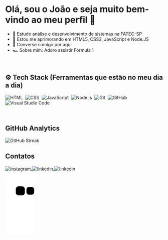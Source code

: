 <h1>Olá, sou o João e seja muito bem-vindo ao meu perfil 🎷</h1>

<ul>
    <li>📖 Estudo análise e desenvolvimento de sistemas na FATEC-SP</li>
    <li>🚀 Estou me aprimorando em HTML5, CSS3, JavaScript e Node.JS</li>
    <li>🔗 Converse comigo por aqui</li>
    <li>🏎️ Sobre mim: Adoro assistir Fórmula 1</li>
</ul>
<br>
<h2>⚙️ Tech Stack (Ferramentas que estão no meu dia a dia)</h2>

![HTML](https://img.shields.io/badge/-HTML-05122A?style=flat&logo=HTML5)&nbsp;
![CSS](https://img.shields.io/badge/-CSS-05122A?style=flat&logo=CSS3&logoColor=1572B6)&nbsp;
![JavaScript](https://img.shields.io/badge/-JavaScript-05122A?style=flat&logo=javascript)&nbsp;
![Node.js](https://img.shields.io/badge/-Node.js-05122A?style=flat&logo=node.js)&nbsp;
![Git](https://img.shields.io/badge/-Git-05122A?style=flat&logo=git)&nbsp;
![GitHub](https://img.shields.io/badge/-GitHub-05122A?style=flat&logo=github)&nbsp;
![Visual Studio Code](https://img.shields.io/badge/-Visual%20Studio%20Code-05122A?style=flat&logo=visual-studio-code&logoColor=007ACC)&nbsp;

<br>

<h2>GitHub Analytics</h2>
<p>

![GitHub Streak](http://github-readme-streak-stats.herokuapp.com?user=Pedro-Jelev&theme=radical&locale=pt-br)
</p>

<h2>Contatos</h2>
<p>
<a href="https://instagram.com/pedro_jelev" target="_blank">
 <img align="center" src="https://img.shields.io/badge/Instagram-E4405F?style=flat&logo=instagram&logoColor=white" alt="instagram"/>
</a>
<a href="https://www.linkedin.com/in/joao-pedro-jelev" target="_blank">
  <img align="center" src="https://img.shields.io/badge/LinkedIn-0077B5?style=flat&logo=linkedin&logoColor=white" alt="linkedin"/>
</a>
<a href="https://discordapp.com/users/Pedro-Jelev#7875" target="_blank">
  <img align="center" src="https://img.shields.io/badge/Discord-7289DA?style=flat&logo=discord" alt="linkedin"/>
</a>
</p>

![snake gif](https://github.com/Pedro-Jelev/Pedro-Jelev/blob/output/github-contribution-grid-snake.svg) 


<!--
![iuricode](https://github-readme-stats.vercel.app/api/top-langs/?username=pedro-jelev&theme=radical&height=800px)
**Pedro-Jelev/Pedro-Jelev** is a ✨ _special_ ✨ repository because its `README.md` (this file) appears on your GitHub profile.

Here are some ideas to get you started:

- 🔭 I’m currently working on ...
- 🌱 I’m currently learning ...
- 👯 I’m looking to collaborate on ...
- 🤔 I’m looking for help with ...
- 💬 Ask me about ...
- 📫 How to reach me: ...
- 😄 Pronouns: ...
- ⚡ Fun fact: ...
-->
